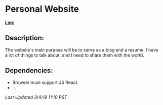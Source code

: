 # Personal Website

**[Link](https://kylerlittle.github.io)** 

## Description:
The website's main purpose will be to serve as a blog and a resume. I have a lot of things to talk about, and I need to share them with the world.

## Dependencies:
* Browser must support JS React.
* ...

*Last Updated 3/4/18 11:10 PST*
